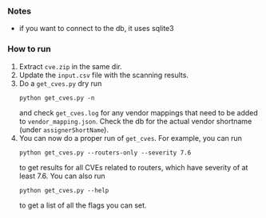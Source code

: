 ### Notes

- if you want to connect to the db, it uses sqlite3

### How to run

1. Extract `cve.zip` in the same dir.
2. Update the `input.csv` file with the scanning results.
3. Do a `get_cves.py` dry run
   ```shell
   python get_cves.py -n
   ```
   and check `get_cves.log` for any vendor mappings that need to be added to `vendor_mapping.json`. Check the db for the actual vendor shortname (under `assignerShortName`).
4. You can now do a proper run of `get_cves`. For example, you can run 
   ```shell
   python get_cves.py --routers-only --severity 7.6 
   ```
   to get results for all CVEs related to routers, which have severity of at least 7.6. You can also run
   ```shell
   python get_cves.py --help
   ```
   to get a list of all the flags you can set.